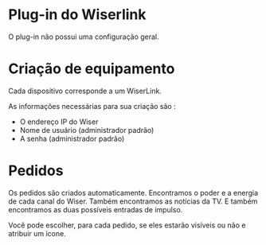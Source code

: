 # Plug-in do Wiserlink

O plug-in não possui uma configuração geral.

# Criação de equipamento 

Cada dispositivo corresponde a um WiserLink.

As informações necessárias para sua criação são :

-   O endereço IP do Wiser
-   Nome de usuário (administrador padrão)
-   A senha (administrador padrão)

# Pedidos 

Os pedidos são criados automaticamente. Encontramos o poder e a energia de cada canal do Wiser. Também encontramos as notícias da TV. E também encontramos as duas possíveis entradas de impulso.

Você pode escolher, para cada pedido, se eles estarão visíveis ou não e atribuir um ícone.
